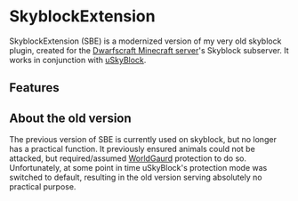 SkyblockExtension
=================

SkyblockExtension (SBE) is a modernized version of my very old skyblock plugin, created for the [Dwarfscraft Minecraft server](http://dwarfscraft.com)'s Skyblock subserver.  It works in conjunction with [uSkyBlock](http://www.curse.com/bukkit-plugins/minecraft/ultimate-skyblock "now unavailable, unfortunately").

Features
--------

<!-- TODO -->

About the old version
---------------------

The previous version of SBE is currently used on skyblock, but no longer has a practical function.  It previously ensured animals could not be attacked, but required/assumed [WorldGaurd](http://wiki.sk89q.com/wiki/WorldGuard) protection to do so.  Unfortunately, at some point in time uSkyBlock's protection mode was switched to default, resulting in the old version serving absolutely no practical purpose.  
